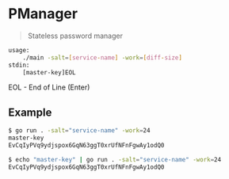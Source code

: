 # PManager

> Stateless password manager

```bash
usage: 
    ./main -salt=[service-name] -work=[diff-size]
stdin:
    [master-key]EOL
```

EOL - End of Line (Enter)

## Example

```bash
$ go run . -salt="service-name" -work=24
master-key
EvCqIyPVq9ydjspox6GqN63ggT0xrUfNFnFgwAy1odQ0
```

```bash
$ echo "master-key" | go run . -salt="service-name" -work=24
EvCqIyPVq9ydjspox6GqN63ggT0xrUfNFnFgwAy1odQ0
```
